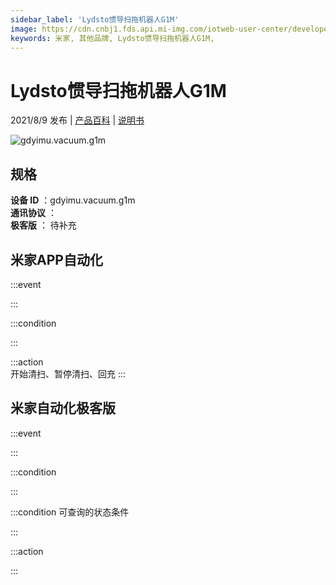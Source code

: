 ```yaml
---
sidebar_label: 'Lydsto惯导扫拖机器人G1M'
image: https://cdn.cnbj1.fds.api.mi-img.com/iotweb-user-center/developer_1679048028262gsPtkIEV.png?GalaxyAccessKeyId=AKVGLQWBOVIRQ3XLEW&Expires=9223372036854775807&Signature=a69qzuX0hzXv8uDASpLJoJjrK18=
keywords: 米家, 其他品牌, Lydsto惯导扫拖机器人G1M, 
---
```

# Lydsto惯导扫拖机器人G1M

2021/8/9 发布 | [产品百科](https://home.mi.com/webapp/content/baike/product/index.html?model=gdyimu.vacuum.g1m/) | [说明书](https://home.mi.com/views/introduction.html?model=gdyimu.vacuum.g1m&region=cn)

![gdyimu.vacuum.g1m](https://cdn.cnbj1.fds.api.mi-img.com/iotweb-user-center/developer_1679048028262gsPtkIEV.png?GalaxyAccessKeyId=AKVGLQWBOVIRQ3XLEW&Expires=9223372036854775807&Signature=a69qzuX0hzXv8uDASpLJoJjrK18=)

## 规格  
> 
**设备 ID** ：gdyimu.vacuum.g1m  
**通讯协议** ：  
**极客版**  ： 待补充 


## 米家APP自动化  

:::event  

:::

:::condition  

:::

:::action   
开始清扫、暂停清扫、回充
:::

## 米家自动化极客版  

:::event  

:::

:::condition  

:::

:::condition 可查询的状态条件  

:::

:::action  

:::

        
